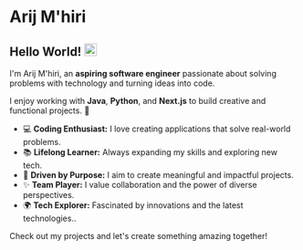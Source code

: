 # Arij M'hiri
## Hello World! </samp> <img src="https://github.com/mupezzuol/mupezzuol/blob/master/assets/earth.gif" width="22px" height="22px">

I'm Arij M'hiri, an **aspiring software engineer** passionate about solving problems with technology and turning ideas into code.

I enjoy working with **Java**, **Python**, and **Next.js** to build creative and functional projects. 🚀

- 💻 **Coding Enthusiast:** I love creating applications that solve real-world problems.
- 📚 **Lifelong Learner:** Always expanding my skills and exploring new tech.
- 🎯 **Driven by Purpose:** I aim to create meaningful and impactful projects.
- ✨ **Team Player:** I value collaboration and the power of diverse perspectives.
- 🌍 **Tech Explorer:** Fascinated by innovations and the latest technologies..

Check out my projects and let's create something amazing together!



